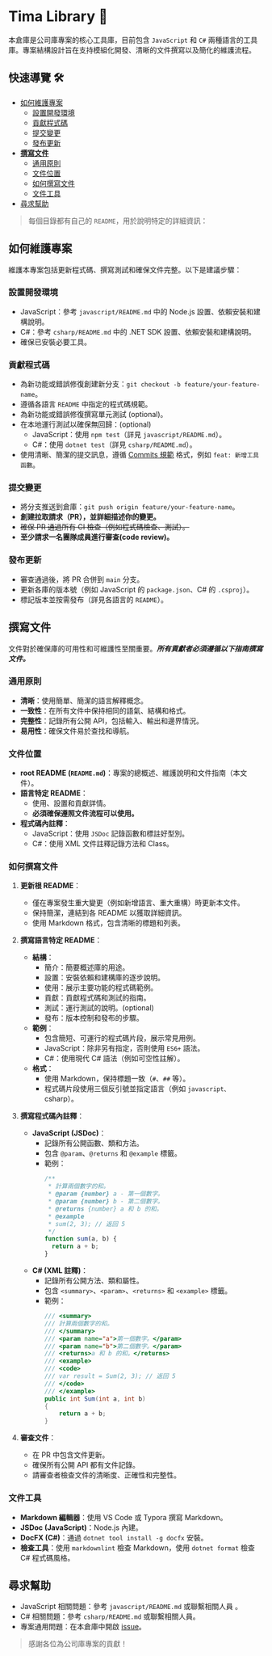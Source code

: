 ﻿# Tima Library 🧰

本倉庫是公司庫專案的核心工具庫，目前包含 `JavaScript` 和 `C#` 兩種語言的工具庫。專案結構設計旨在支持模組化開發、清晰的文件撰寫以及簡化的維護流程。

## 快速導覽 🛠️

- [如何維護專案](#如何維護專案)
  - [設置開發環境](#設置開發環境)
  - [貢獻程式碼](#貢獻程式碼)
  - [提交變更](#提交變更)
  - [發布更新](#發布更新)
- [**撰寫文件**](#撰寫文件)
  - [通用原則](#通用原則)
  - [文件位置](#文件位置)
  - [如何撰寫文件](#如何撰寫文件)
  - [文件工具](#文件工具)
- [尋求幫助](#尋求幫助)

> 每個目錄都有自己的 `README`，用於說明特定的詳細資訊：


## 如何維護專案

維護本專案包括更新程式碼、撰寫測試和確保文件完整。以下是建議步驟：

### 設置開發環境
- JavaScript：參考 `javascript/README.md` 中的 Node.js 設置、依賴安裝和建構說明。
- C#：參考 `csharp/README.md` 中的 .NET SDK 設置、依賴安裝和建構說明。
- 確保已安裝必要工具。

### 貢獻程式碼
- 為新功能或錯誤修復創建新分支：`git checkout -b feature/your-feature-name`。
- 遵循各語言 `README` 中指定的程式碼規範。
- 為新功能或錯誤修復撰寫單元測試 (optional)。
- 在本地運行測試以確保無回歸：(optional)
  - JavaScript：使用 `npm test`（詳見 `javascript/README.md`）。
  - C#：使用 `dotnet test`（詳見 `csharp/README.md`）。
- 使用清晰、簡潔的提交訊息，遵循 [Commits 規範](https://github.com/TiMa-Technology/tiMa-Docs/blob/main/Git/commit_message.md) 格式，例如 `feat: 新增工具函數`。

### 提交變更
- 將分支推送到倉庫：`git push origin feature/your-feature-name`。
- **創建拉取請求（PR），並詳細描述你的變更。**
- ~~確保 PR 通過所有 CI 檢查（例如程式碼檢查、測試）。~~
- **至少請求一名團隊成員進行審查(code review)。**

### 發布更新
- 審查通過後，將 PR 合併到 `main` 分支。
- 更新各庫的版本號（例如 JavaScript 的 `package.json`、C# 的 `.csproj`）。
- 標記版本並按需發布（詳見各語言的 `README`）。

## 撰寫文件

文件對於確保庫的可用性和可維護性至關重要。***所有貢獻者必須遵循以下指南撰寫文件。***

### 通用原則
- **清晰**：使用簡單、簡潔的語言解釋概念。
- **一致性**：在所有文件中保持相同的語氣、結構和格式。
- **完整性**：記錄所有公開 API，包括輸入、輸出和邊界情況。
- **易用性**：確保文件易於查找和導航。

### 文件位置
- **root README (`README.md`)**：專案的總概述、維護說明和文件指南（本文件）。
- **語言特定 README**：
  - 使用、設置和貢獻詳情。
  - **必須確保遵照文件流程可以使用。**
- **程式碼內註釋**：
  - JavaScript：使用 `JSDoc` 記錄函數和標註好型別。
  - C#：使用 XML 文件註釋記錄方法和 Class。

### 如何撰寫文件
1. **更新根 README**：
   - 僅在專案發生重大變更（例如新增語言、重大重構）時更新本文件。
   - 保持簡潔，連結到各 README 以獲取詳細資訊。
   - 使用 Markdown 格式，包含清晰的標題和列表。

2. **撰寫語言特定 README**：
   - **結構**：
     - 簡介：簡要概述庫的用途。
     - 設置：安裝依賴和建構庫的逐步說明。
     - 使用：展示主要功能的程式碼範例。
     - 貢獻：貢獻程式碼和測試的指南。
     - 測試：運行測試的說明。(optional)
     - 發布：版本控制和發布的步驟。
   - **範例**：
     - 包含簡短、可運行的程式碼片段，展示常見用例。
     - JavaScript：除非另有指定，否則使用 `ES6+` 語法。
     - C#：使用現代 C# 語法（例如可空性註解）。
   - **格式**：
     - 使用 Markdown，保持標題一致（`#`、`##` 等）。
     - 程式碼片段使用三個反引號並指定語言（例如 ```javascript、```csharp）。

3. **撰寫程式碼內註釋**：
   - **JavaScript (JSDoc)**：
     - 記錄所有公開函數、類和方法。
     - 包含 `@param`、`@returns` 和 `@example` 標籤。
     - 範例：
       ```javascript
       /**
        * 計算兩個數字的和。
        * @param {number} a - 第一個數字。
        * @param {number} b - 第二個數字。
        * @returns {number} a 和 b 的和。
        * @example
        * sum(2, 3); // 返回 5
        */
       function sum(a, b) {
         return a + b;
       }
       ```
   - **C# (XML 註釋)**：
     - 記錄所有公開方法、類和屬性。
     - 包含 `<summary>`、`<param>`、`<returns>` 和 `<example>` 標籤。
     - 範例：
       ```csharp
       /// <summary>
       /// 計算兩個數字的和。
       /// </summary>
       /// <param name="a">第一個數字。</param>
       /// <param name="b">第二個數字。</param>
       /// <returns>a 和 b 的和。</returns>
       /// <example>
       /// <code>
       /// var result = Sum(2, 3); // 返回 5
       /// </code>
       /// </example>
       public int Sum(int a, int b)
       {
           return a + b;
       }
       ```

4. **審查文件**：
   - 在 PR 中包含文件更新。
   - 確保所有公開 API 都有文件記錄。
   - 請審查者檢查文件的清晰度、正確性和完整性。

### 文件工具
- **Markdown 編輯器**：使用 VS Code 或 Typora 撰寫 Markdown。
- **JSDoc (JavaScript)**：Node.js 內建。
- **DocFX (C#)**：通過 `dotnet tool install -g docfx` 安裝。
- **檢查工具**：使用 `markdownlint` 檢查 Markdown，使用 `dotnet format` 檢查 C# 程式碼風格。

## 尋求幫助
- JavaScript 相關問題：參考 `javascript/README.md` 或聯繫相關人員 。
- C# 相關問題：參考 `csharp/README.md` 或聯繫相關人員。
- 專案通用問題：在本倉庫中開啟 [issue](https://github.com/TiMa-Technology/Tima_Library/issues/new/choose)。

> 感謝各位為公司庫專案的貢獻！
